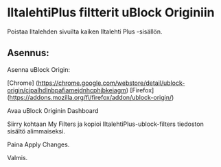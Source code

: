 # IltalehtiPlus filtterit uBlock Originiin
Poistaa Iltalehden sivuilta kaiken Iltalehti Plus -sisällön.

## Asennus:

Asenna uBlock Origin:

[Chrome] (https://chrome.google.com/webstore/detail/ublock-origin/cjpalhdlnbpafiamejdnhcphjbkeiagm)
[Firefox] (https://addons.mozilla.org/fi/firefox/addon/ublock-origin/)

Avaa uBlock Originin Dashboard

Siirry kohtaan My Filters ja kopioi IltalehtiPlus-ublock-filters tiedoston sisältö alimmaiseksi.

Paina Apply Changes.

Valmis.
